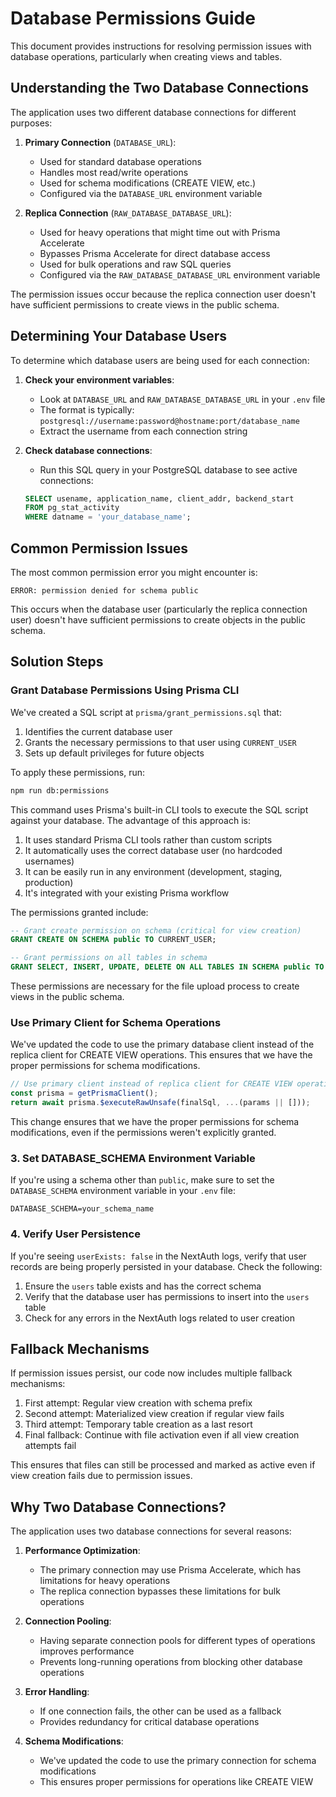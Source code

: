 # Database Permissions Guide

This document provides instructions for resolving permission issues with database operations, particularly when creating views and tables.

## Understanding the Two Database Connections

The application uses two different database connections for different purposes:

1. **Primary Connection** (`DATABASE_URL`):

   - Used for standard database operations
   - Handles most read/write operations
   - Used for schema modifications (CREATE VIEW, etc.)
   - Configured via the `DATABASE_URL` environment variable

2. **Replica Connection** (`RAW_DATABASE_DATABASE_URL`):
   - Used for heavy operations that might time out with Prisma Accelerate
   - Bypasses Prisma Accelerate for direct database access
   - Used for bulk operations and raw SQL queries
   - Configured via the `RAW_DATABASE_DATABASE_URL` environment variable

The permission issues occur because the replica connection user doesn't have sufficient permissions to create views in the public schema.

## Determining Your Database Users

To determine which database users are being used for each connection:

1. **Check your environment variables**:

   - Look at `DATABASE_URL` and `RAW_DATABASE_DATABASE_URL` in your `.env` file
   - The format is typically: `postgresql://username:password@hostname:port/database_name`
   - Extract the username from each connection string

2. **Check database connections**:
   - Run this SQL query in your PostgreSQL database to see active connections:
   ```sql
   SELECT usename, application_name, client_addr, backend_start
   FROM pg_stat_activity
   WHERE datname = 'your_database_name';
   ```

## Common Permission Issues

The most common permission error you might encounter is:

```
ERROR: permission denied for schema public
```

This occurs when the database user (particularly the replica connection user) doesn't have sufficient permissions to create objects in the public schema.

## Solution Steps

### Grant Database Permissions Using Prisma CLI

We've created a SQL script at `prisma/grant_permissions.sql` that:

1. Identifies the current database user
2. Grants the necessary permissions to that user using `CURRENT_USER`
3. Sets up default privileges for future objects

To apply these permissions, run:

```bash
npm run db:permissions
```

This command uses Prisma's built-in CLI tools to execute the SQL script against your database. The advantage of this approach is:

1. It uses standard Prisma CLI tools rather than custom scripts
2. It automatically uses the correct database user (no hardcoded usernames)
3. It can be easily run in any environment (development, staging, production)
4. It's integrated with your existing Prisma workflow

The permissions granted include:

```sql
-- Grant create permission on schema (critical for view creation)
GRANT CREATE ON SCHEMA public TO CURRENT_USER;

-- Grant permissions on all tables in schema
GRANT SELECT, INSERT, UPDATE, DELETE ON ALL TABLES IN SCHEMA public TO CURRENT_USER;
```

These permissions are necessary for the file upload process to create views in the public schema.

### Use Primary Client for Schema Operations

We've updated the code to use the primary database client instead of the replica client for CREATE VIEW operations. This ensures that we have the proper permissions for schema modifications.

```javascript
// Use primary client instead of replica client for CREATE VIEW operations
const prisma = getPrismaClient();
return await prisma.$executeRawUnsafe(finalSql, ...(params || []));
```

This change ensures that we have the proper permissions for schema modifications, even if the permissions weren't explicitly granted.

### 3. Set DATABASE_SCHEMA Environment Variable

If you're using a schema other than `public`, make sure to set the `DATABASE_SCHEMA` environment variable in your `.env` file:

```
DATABASE_SCHEMA=your_schema_name
```

### 4. Verify User Persistence

If you're seeing `userExists: false` in the NextAuth logs, verify that user records are being properly persisted in your database. Check the following:

1. Ensure the `users` table exists and has the correct schema
2. Verify that the database user has permissions to insert into the `users` table
3. Check for any errors in the NextAuth logs related to user creation

## Fallback Mechanisms

If permission issues persist, our code now includes multiple fallback mechanisms:

1. First attempt: Regular view creation with schema prefix
2. Second attempt: Materialized view creation if regular view fails
3. Third attempt: Temporary table creation as a last resort
4. Final fallback: Continue with file activation even if all view creation attempts fail

This ensures that files can still be processed and marked as active even if view creation fails due to permission issues.

## Why Two Database Connections?

The application uses two database connections for several reasons:

1. **Performance Optimization**:

   - The primary connection may use Prisma Accelerate, which has limitations for heavy operations
   - The replica connection bypasses these limitations for bulk operations

2. **Connection Pooling**:

   - Having separate connection pools for different types of operations improves performance
   - Prevents long-running operations from blocking other database operations

3. **Error Handling**:

   - If one connection fails, the other can be used as a fallback
   - Provides redundancy for critical database operations

4. **Schema Modifications**:
   - We've updated the code to use the primary connection for schema modifications
   - This ensures proper permissions for operations like CREATE VIEW
